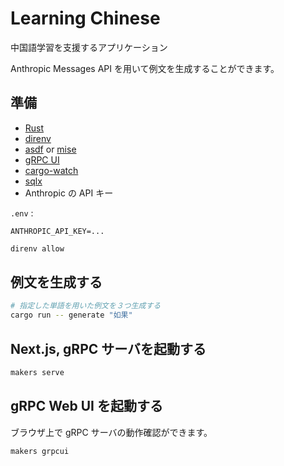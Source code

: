 # Learning Chinese

中国語学習を支援するアプリケーション

Anthropic Messages API を用いて例文を生成することができます。

## 準備

- [Rust](https://rustup.rs/)
- [direnv](https://github.com/direnv/direnv)
- [asdf](https://asdf-vm.com/) or [mise](https://mise.jdx.dev/)
- [gRPC UI](https://github.com/fullstorydev/grpcui)
- [cargo-watch](https://github.com/watchexec/cargo-watch)
- [sqlx](https://github.com/launchbadge/sqlx)
- Anthropic の API キー

``.env`` :


```text
ANTHROPIC_API_KEY=...
```

```bash
direnv allow
```

## 例文を生成する

```bash
# 指定した単語を用いた例文を３つ生成する
cargo run -- generate "如果"
```

## Next.js, gRPC サーバを起動する

```bash
makers serve
```

## gRPC Web UI を起動する

ブラウザ上で gRPC サーバの動作確認ができます。

```
makers grpcui
```
